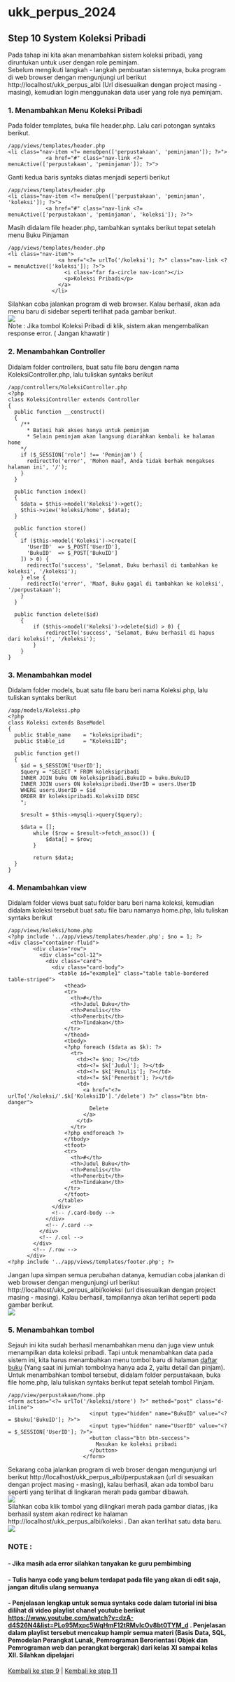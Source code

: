 # ukk_perpus_2024
## Step 10 System Koleksi Pribadi
Pada tahap ini kita akan menambahkan sistem koleksi pribadi, yang diruntukan untuk user dengan role peminjam. <br>
Sebelum mengikuti langkah - langkah pembuatan sistemnya, buka program di web browser dengan mengunjungi url berikut http://localhost/ukk_perpus_albi (Url disesuaikan dengan project masing - masing), kemudian login menggunakan data user yang role nya peminjam.
### 1. Menambahkan Menu Koleksi Pribadi
Pada folder templates, buka file header.php. Lalu cari potongan syntaks berikut.
```
/app/views/templates/header.php
<li class="nav-item <?= menuOpen(['perpustakaan', 'peminjaman']); ?>">
            <a href="#" class="nav-link <?= menuActive(['perpustakaan', 'peminjaman']); ?>">
```
Ganti kedua baris syntaks diatas menjadi seperti berikut
```
/app/views/templates/header.php
<li class="nav-item <?= menuOpen(['perpustakaan', 'peminjaman', 'koleksi']); ?>">
            <a href="#" class="nav-link <?= menuActive(['perpustakaan', 'peminjaman', 'koleksi']); ?>">
```
Masih didalam file header.php, tambahkan syntaks berikut tepat setelah menu Buku Pinjaman
```
/app/views/templates/header.php
<li class="nav-item">
                <a href="<?= urlTo('/koleksi'); ?>" class="nav-link <?= menuActive(['koleksi']); ?>">
                  <i class="far fa-circle nav-icon"></i>
                  <p>Koleksi Pribadi</p>
                </a>
              </li>
```
Silahkan coba jalankan program di web browser. Kalau berhasil, akan ada menu baru di sidebar seperti terlihat pada gambar berikut.<br>
![](https://github.com/irawankilmer/ukk_perpus_2024/blob/step-10/img/101.PNG)<br>
Note : Jika tombol Koleksi Pribadi di klik, sistem akan mengembalikan response error. ( Jangan khawatir )
### 2. Menambahkan Controller
Didalam folder controllers, buat satu file baru dengan nama KoleksiController.php, lalu tuliskan syntaks berikut
```
/app/controllers/KoleksiController.php
<?php 
class KoleksiController extends Controller
{
  public function __construct()
  {
    /**
      * Batasi hak akses hanya untuk peminjam
      * Selain peminjam akan langsung diarahkan kembali ke halaman home
    */
    if ($_SESSION['role'] !== 'Peminjam') {
      redirectTo('error', 'Mohon maaf, Anda tidak berhak mengakses halaman ini', '/');
    }
  }

  public function index()
  {
    $data = $this->model('Koleksi')->get();
    $this->view('koleksi/home', $data);
  }

  public function store() 
  {
    if ($this->model('Koleksi')->create([
      'UserID'  => $_POST['UserID'],
      'BukuID'  => $_POST['BukuID']
    ]) > 0) {
      redirectTo('success', 'Selamat, Buku berhasil di tambahkan ke koleksi', '/koleksi');
    } else {
      redirectTo('error', 'Maaf, Buku gagal di tambahkan ke koleksi', '/perpustakaan');
    }
  }

  public function delete($id)
	{
		if ($this->model('Koleksi')->delete($id) > 0) {
			redirectTo('success', 'Selamat, Buku berhasil di hapus dari koleksi!', '/koleksi');
		}
	}
}
```
### 3. Menambahkan model
Didalam folder models, buat satu file baru beri nama Koleksi.php, lalu tuliskan syntaks berikut
```
/app/models/Koleksi.php
<?php 
class Koleksi extends BaseModel
{
  public $table_name    = "koleksipribadi";
  public $table_id      = "KoleksiID";

  public function get()
  {
    $id = $_SESSION['UserID'];
    $query = "SELECT * FROM koleksipribadi
    INNER JOIN buku ON koleksipribadi.BukuID = buku.BukuID
    INNER JOIN users ON koleksipribadi.UserID = users.UserID
    WHERE users.UserID = $id
    ORDER BY koleksipribadi.KoleksiID DESC
    ";

    $result = $this->mysqli->query($query);

    $data = [];
		while ($row = $result->fetch_assoc()) {
			$data[] = $row;
		}

		return $data;
  }
}
```
### 4. Menambahkan view
Didalam folder views buat satu folder baru beri nama koleksi, kemudian didalam koleksi tersebut buat satu file baru namanya home.php, lalu tuliskan syntaks berikut
```
/app/views/koleksi/home.php
<?php include '../app/views/templates/header.php'; $no = 1; ?>
<div class="container-fluid">
        <div class="row">
          <div class="col-12">
            <div class="card">
              <div class="card-body">
                <table id="example1" class="table table-bordered table-striped">
                  <thead>
                  <tr>
                    <th>#</th>
                    <th>Judul Buku</th>
                    <th>Penulis</th>
                    <th>Penerbit</th>
                    <th>Tindakan</th>
                  </tr>
                  </thead>
                  <tbody>
                  <?php foreach ($data as $k): ?>
                    <tr>
                      <td><?= $no; ?></td>
                      <td><?= $k['Judul']; ?></td>
                      <td><?= $k['Penulis']; ?></td>
                      <td><?= $k['Penerbit']; ?></td>
                      <td>
                        <a href="<?= urlTo('/koleksi/'.$k['KoleksiID'].'/delete') ?>" class="btn btn-danger">
                          Delete
                        </a>
                      </td>
                    </tr>
                  <?php endforeach ?>
                  </tbody>
                  <tfoot>
                  <tr>
                    <th>#</th>
                    <th>Judul Buku</th>
                    <th>Penulis</th>
                    <th>Penerbit</th>
                    <th>Tindakan</th>
                  </tr>
                  </tfoot>
                </table>
              </div>
              <!-- /.card-body -->
            </div>
            <!-- /.card -->
          </div>
          <!-- /.col -->
        </div>
        <!-- /.row -->
      </div>
<?php include '../app/views/templates/footer.php'; ?>
```
Jangan lupa simpan semua perubahan datanya, kemudian coba jalankan di web browser dengan mengunjungi url berikut http://localhost/ukk_perpus_albi/koleksi (url disesuaikan dengan project masing - masing). Kalau berhasil, tampilannya akan terlihat seperti pada gambar berikut.<br>
![](https://github.com/irawankilmer/ukk_perpus_2024/blob/step-10/img/102.PNG)<br>
### 5. Menambahkan tombol 
Sejauh ini kita sudah berhasil menambahkan menu dan juga view untuk menampilkan data koleksi pribadi. Tapi untuk menambahkan data pada sistem ini, kita harus menambahkan menu tombol baru di halaman [daftar buku](http://localhost/ukk_perpus_albi/perpustakaan) (Yang saat ini jumlah tombolnya hanya ada 2, yaitu detail dan pinjam). Untuk menambahkan tombol tersebut, didalam folder perpustakaan, buka file home.php, lalu tuliskan syntaks berikut tepat setelah tombol Pinjam.
```
/app/view/perpustakaan/home.php
<form action="<?= urlTo('/koleksi/store') ?>" method="post" class="d-inline">
                          <input type="hidden" name="BukuID" value="<?= $buku['BukuID']; ?>">
                          <input type="hidden" name="UserID" value="<?= $_SESSION['UserID']; ?>">
                          <button class="btn btn-success">
                            Masukan ke koleksi pribadi
                          </button>
                        </form>
```
Sekarang coba jalankan program di web broser dengan mengunjungi url berikut http://localhost/ukk_perpus_albi/perpustakaan (url di sesuaikan dengan project masing - masing), kalau berhasil, akan ada tombol baru seperti yang terlihat di lingkaran merah pada gambar dibawah.<br>
![](https://github.com/irawankilmer/ukk_perpus_2024/blob/step-10/img/103.PNG)<br>
Silahkan coba klik tombol yang dilingkari merah pada gambar diatas, jika berhasil system akan redirect ke halaman http://localhost/ukk_perpus_albi/koleksi . Dan akan terlihat satu data baru.<br>
![](https://github.com/irawankilmer/ukk_perpus_2024/blob/step-10/img/104.PNG)
### NOTE :
#### - Jika masih ada error silahkan tanyakan ke guru pembimbing
#### - Tulis hanya code yang belum terdapat pada file yang akan di edit saja, jangan ditulis ulang semuanya
#### - Penjelasan lengkap untuk semua syntaks code dalam tutorial ini bisa dilihat di video playlist chanel youtube berikut https://www.youtube.com/watch?v=dzA-d4S26N4&list=PLo95Mxpc5WqHmF12tRMvIcOv8bt0TYM_d . Penjelasan dalam playlist tersebut mencakup hampir semua materi (Basis Data, SQL, Pemodelan Perangkat Lunak, Pemrograman Berorientasi Objek dan Pemrograman web dan perangkat bergerak) dari kelas XI sampai kelas XII. Silahkan dipelajari
[Kembali ke step 9](https://github.com/irawankilmer/ukk_perpus_2024/tree/step-9) | 
[Kembali ke step 11](https://github.com/irawankilmer/ukk_perpus_2024/tree/step-11)
